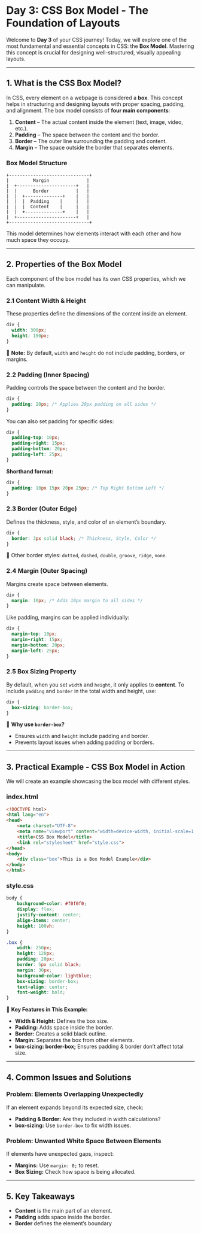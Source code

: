 # Day 3: CSS Box Model - The Foundation of Layouts

Welcome to **Day 3** of your CSS journey! Today, we will explore one of the most fundamental and essential concepts in CSS: the **Box Model**. Mastering this concept is crucial for designing well-structured, visually appealing layouts.

---
## **1. What is the CSS Box Model?**

In CSS, every element on a webpage is considered a **box**. This concept helps in structuring and designing layouts with proper spacing, padding, and alignment. The box model consists of **four main components**:

1. **Content** – The actual content inside the element (text, image, video, etc.).
2. **Padding** – The space between the content and the border.
3. **Border** – The outer line surrounding the padding and content.
4. **Margin** – The space outside the border that separates elements.

### **Box Model Structure**
```
+------------------------------+
|         Margin              |
|  +----------------------+   |
|  |      Border          |   |
|  |  +--------------+    |   |
|  |  |  Padding    |     |   |
|  |  |  Content    |     |   |
|  |  +--------------+    |   |
|  +----------------------+   |
+------------------------------+
```

This model determines how elements interact with each other and how much space they occupy.

---
## **2. Properties of the Box Model**
Each component of the box model has its own CSS properties, which we can manipulate.

### **2.1 Content Width & Height**
These properties define the dimensions of the content inside an element.
```css
div {
  width: 300px;
  height: 150px;
}
```
📝 **Note:** By default, `width` and `height` do not include padding, borders, or margins.

### **2.2 Padding (Inner Spacing)**
Padding controls the space between the content and the border.
```css
div {
  padding: 20px; /* Applies 20px padding on all sides */
}
```
You can also set padding for specific sides:
```css
div {
  padding-top: 10px;
  padding-right: 15px;
  padding-bottom: 20px;
  padding-left: 25px;
}
```
**Shorthand format:**
```css
div {
  padding: 10px 15px 20px 25px; /* Top Right Bottom Left */
}
```

### **2.3 Border (Outer Edge)**
Defines the thickness, style, and color of an element’s boundary.
```css
div {
  border: 3px solid black; /* Thickness, Style, Color */
}
```
🔹 Other border styles: `dotted`, `dashed`, `double`, `groove`, `ridge`, `none`.

### **2.4 Margin (Outer Spacing)**
Margins create space between elements.
```css
div {
  margin: 10px; /* Adds 10px margin to all sides */
}
```
Like padding, margins can be applied individually:
```css
div {
  margin-top: 10px;
  margin-right: 15px;
  margin-bottom: 20px;
  margin-left: 25px;
}
```

### **2.5 Box Sizing Property**
By default, when you set `width` and `height`, it only applies to **content**. To include `padding` and `border` in the total width and height, use:
```css
div {
  box-sizing: border-box;
}
```
📌 **Why use `border-box`?**
- Ensures `width` and `height` include padding and border.
- Prevents layout issues when adding padding or borders.

---
## **3. Practical Example - CSS Box Model in Action**
We will create an example showcasing the box model with different styles.

### **index.html**
```html
<!DOCTYPE html>
<html lang="en">
<head>
    <meta charset="UTF-8">
    <meta name="viewport" content="width=device-width, initial-scale=1.0">
    <title>CSS Box Model</title>
    <link rel="stylesheet" href="style.css">
</head>
<body>
    <div class="box">This is a Box Model Example</div>
</body>
</html>
```

### **style.css**
```css
body {
    background-color: #f0f0f0;
    display: flex;
    justify-content: center;
    align-items: center;
    height: 100vh;
}

.box {
    width: 250px;
    height: 120px;
    padding: 20px;
    border: 5px solid black;
    margin: 30px;
    background-color: lightblue;
    box-sizing: border-box;
    text-align: center;
    font-weight: bold;
}
```
📌 **Key Features in This Example:**
- **Width & Height:** Defines the box size.
- **Padding:** Adds space inside the border.
- **Border:** Creates a solid black outline.
- **Margin:** Separates the box from other elements.
- **box-sizing: border-box;** Ensures padding & border don’t affect total size.

---
## **4. Common Issues and Solutions**

### **Problem: Elements Overlapping Unexpectedly**
If an element expands beyond its expected size, check:
- **Padding & Border:** Are they included in width calculations?
- **box-sizing:** Use `border-box` to fix width issues.

### **Problem: Unwanted White Space Between Elements**
If elements have unexpected gaps, inspect:
- **Margins:** Use `margin: 0;` to reset.
- **Box Sizing:** Check how space is being allocated.

---
## **5. Key Takeaways**
- **Content** is the main part of an element.
- **Padding** adds space inside the border.
- **Border** defines the element’s boundary